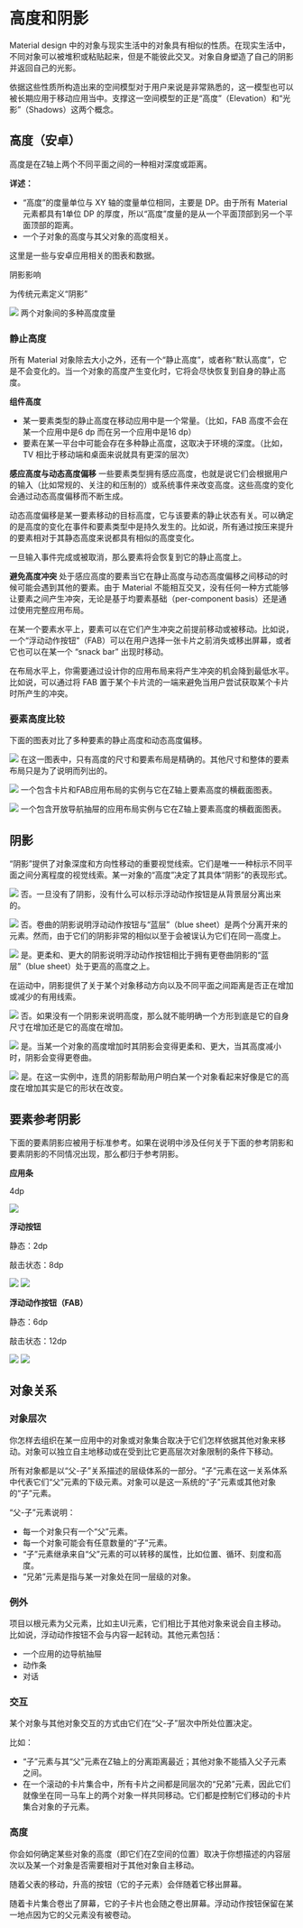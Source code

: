 
# 高度和阴影
Material design 中的对象与现实生活中的对象具有相似的性质。在现实生活中，不同对象可以被堆积或粘贴起来，但是不能彼此交叉。对象自身塑造了自己的阴影并返回自己的光影。

依据这些性质所构造出来的空间模型对于用户来说是非常熟悉的，这一模型也可以被长期应用于移动应用当中。支撑这一空间模型的正是“高度”（Elevation）和“光影”（Shadows）这两个概念。

## 高度（安卓）
高度是在Z轴上两个不同平面之间的一种相对深度或距离。

**详述：**

- “高度”的度量单位与 XY 轴的度量单位相同，主要是 DP。由于所有 Material 元素都具有1单位 DP 的厚度，所以“高度”度量的是从一个平面顶部到另一个平面顶部的距离。
- 一个子对象的高度与其父对象的高度相关。

这里是一些与安卓应用相关的图表和数据。

阴影影响

为传统元素定义“阴影”

![](https://github.com/zhaochong/material-design/blob/master/images/3_1.png)
两个对象间的多种高度度量

### 静止高度
所有 Material 对象除去大小之外，还有一个“静止高度”，或者称“默认高度”，它是不会变化的。当一个对象的高度产生变化时，它将会尽快恢复到自身的静止高度。

**组件高度**
- 某一要素类型的静止高度在移动应用中是一个常量。（比如，FAB 高度不会在某一个应用中是6 dp 而在另一个应用中是16 dp）
- 要素在某一平台中可能会存在多种静止高度，这取决于环境的深度。（比如，TV 相比于移动端和桌面来说就具有更深的层次）

**感应高度与动态高度偏移**
一些要素类型拥有感应高度，也就是说它们会根据用户的输入（比如常规的、关注的和压制的）或系统事件来改变高度。这些高度的变化会通过动态高度偏移而不断生成。

动态高度偏移是某一要素移动的目标高度，它与该要素的静止状态有关。可以确定的是高度的变化在事件和要素类型中是持久发生的。比如说，所有通过按压来提升的要素相对于其静态高度来说都具有相似的高度变化。

一旦输入事件完成或被取消，那么要素将会恢复到它的静止高度上。

**避免高度冲突**
处于感应高度的要素当它在静止高度与动态高度偏移之间移动的时候可能会遇到其他的要素。由于 Material 不能相互交叉，没有任何一种方式能够让要素之间产生冲突，无论是基于均要素基础（per-component basis）还是通过使用完整应用布局。

在某一个要素水平上，要素可以在它们产生冲突之前提前移动或被移动。比如说，一个“浮动动作按钮”（FAB）可以在用户选择一张卡片之前消失或移出屏幕，或者它也可以在某一个 “snack bar” 出现时移动。

在布局水平上，你需要通过设计你的应用布局来将产生冲突的机会降到最低水平。比如说，可以通过将 FAB 置于某个卡片流的一端来避免当用户尝试获取某个卡片时所产生的冲突。

### 要素高度比较
下面的图表对比了多种要素的静止高度和动态高度偏移。

![](https://github.com/zhaochong/material-design/blob/master/images/3_2.png)
在这一图表中，只有高度的尺寸和要素布局是精确的。其他尺寸和整体的要素布局只是为了说明而列出的。

![](https://github.com/zhaochong/material-design/blob/master/images/3_3.png)
一个包含卡片和FAB应用布局的实例与它在Z轴上要素高度的横截面图表。

![](https://github.com/zhaochong/material-design/blob/master/images/3_4.png)
一个包含开放导航抽屉的应用布局实例与它在Z轴上要素高度的横截面图表。

## 阴影
“阴影”提供了对象深度和方向性移动的重要视觉线索。它们是唯一一种标示不同平面之间分离程度的视觉线索。某一对象的“高度”决定了其具体“阴影”的表现形式。

![](https://github.com/zhaochong/material-design/blob/master/images/3_5.png)
否。一旦没有了阴影，没有什么可以标示浮动动作按钮是从背景层分离出来的。

![](https://github.com/zhaochong/material-design/blob/master/images/3_6.png)
否。卷曲的阴影说明浮动动作按钮与“蓝层”（blue sheet）是两个分离开来的元素。然而，由于它们的阴影非常的相似以至于会被误认为它们在同一高度上。

![](https://github.com/zhaochong/material-design/blob/master/images/3_7.png)
是。更柔和、更大的阴影说明浮动动作按钮相比于拥有更卷曲阴影的“蓝层”（blue sheet）处于更高的高度之上。


在运动中，阴影提供了关于某个对象移动方向以及不同平面之间距离是否正在增加或减少的有用线索。

![](https://github.com/zhaochong/material-design/blob/master/images/3_8.png)
否。如果没有一个阴影来说明高度，那么就不能明确一个方形到底是它的自身尺寸在增加还是它的高度在增加。

![](https://github.com/zhaochong/material-design/blob/master/images/3_9.png)
是。当某一个对象的高度增加时其阴影会变得更柔和、更大，当其高度减小时，阴影会变得更卷曲。

![](https://github.com/zhaochong/material-design/blob/master/images/3_10.png)
是。在这一实例中，连贯的阴影帮助用户明白某一个对象看起来好像是它的高度在增加其实是它的形状在改变。

## 要素参考阴影
下面的要素阴影应被用于标准参考。如果在说明中涉及任何关于下面的参考阴影和要素阴影的不同情况出现，那么都归于参考阴影。

**应用条**

4dp

![](https://github.com/zhaochong/material-design/blob/master/images/3_11.png)


**浮动按钮**

静态：2dp

敲击状态：8dp

![](https://github.com/zhaochong/material-design/blob/master/images/3_12.png)
![](https://github.com/zhaochong/material-design/blob/master/images/3_13.png)

**浮动动作按钮（FAB）**

静态：6dp

敲击状态：12dp

![](https://github.com/zhaochong/material-design/blob/master/images/3_14.png)
![](https://github.com/zhaochong/material-design/blob/master/images/3_15.png)



## 对象关系
### 对象层次
你怎样去组织在某一应用中的对象或对象集合取决于它们怎样依据其他对象来移动。对象可以独立自主地移动或在受到比它更高层次对象限制的条件下移动。

所有对象都是以“父-子”关系描述的层级体系的一部分。“子”元素在这一关系体系中代表它们“父”元素的下级元素。对象可以是这一系统的“子”元素或其他对象的“子”元素。

“父-子”元素说明：
- 每一个对象只有一个“父”元素。
- 每一个对象可能会有任意数量的“子”元素。
- “子”元素继承来自“父”元素的可以转移的属性，比如位置、循环、刻度和高度。
- “兄弟”元素是指与某一对象处在同一层级的对象。

### 例外
项目以根元素为父元素，比如主UI元素，它们相比于其他对象来说会自主移动。比如说，浮动动作按钮不会与内容一起转动。其他元素包括：
- 一个应用的边导航抽屉
- 动作条
- 对话

### 交互
某个对象与其他对象交互的方式由它们在“父-子”层次中所处位置决定。

比如：
- “子”元素与其“父”元素在Z轴上的分离距离最近；其他对象不能插入父子元素之间。
- 在一个滚动的卡片集合中，所有卡片之间都是同层次的“兄弟”元素，因此它们就像坐在同一马车上的两个对象一样共同移动。它们都是控制它们移动的卡片集合对象的子元素。

### 高度
你会如何确定某些对象的高度（即它们在Z空间的位置）取决于你想描述的内容层次以及某一个对象是否需要相对于其他对象自主移动。


随着父表的移动，升高的按钮（它的子元素）会伴随着它移出屏幕。

随着卡片集合卷出了屏幕，它的子卡片也会随之卷出屏幕。浮动动作按钮保留在某一地点因为它的父元素没有被卷动。





